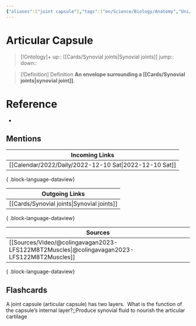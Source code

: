 ```yaml
---
{"aliases":["joint capsule"],"tags":["on/Science/Biology/Anatomy","Uni/LFS122","flashcards/LFS122"],"date created":"2022-12-10 Sat","edited":"2023-04-06 Thu","dg-publish":true,"permalink":"/cards/articular-capsule/","dgPassFrontmatter":true}
---
```


# Articular Capsule

> [!Ontology]+
> up:: [[Cards/Synovial joints\|Synovial joints]]
> jump::
> down:: 

> [!Definition] Definition
> **An envelope surrounding a [[Cards/Synovial joints\|synovial joint]]**.

# Reference

- 

## Mentions

| Incoming Links                                            |
| --------------------------------------------------------- |
| [[Calendar/2022/Daily/2022-12-10 Sat\|2022-12-10 Sat]] |

{ .block-language-dataview}

| Outgoing Links                                |
| --------------------------------------------- |
| [[Cards/Synovial joints\|Synovial joints]] |

{ .block-language-dataview}

| Sources                                                                                       |
| --------------------------------------------------------------------------------------------- |
| [[Sources/Video/@colingavagan2023-LFS122M8T2Muscles\|@colingavagan2023-LFS122M8T2Muscles]] |

{ .block-language-dataview}

## Flashcards

A joint capsule (articular capsule) has two layers.  What is the function of the capsule’s internal layer?;;Produce synovial fluid to nourish the articular cartilage